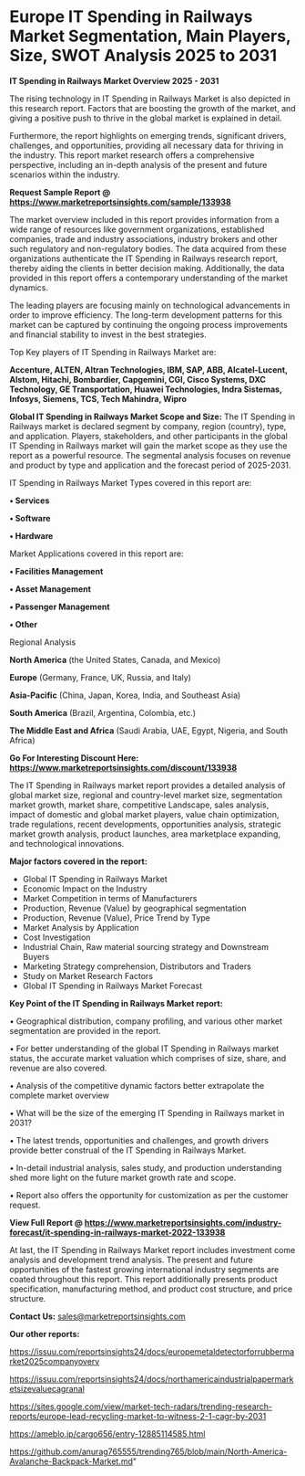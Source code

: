 # Europe IT Spending in Railways Market Segmentation, Main Players, Size, SWOT Analysis 2025 to 2031

<Strong> IT Spending in Railways Market Overview 2025 - 2031</strong>

The rising technology in IT Spending in Railways Market is also depicted in this research report. Factors that are boosting the growth of the market, and giving a positive push to thrive in the global market is explained in detail.

Furthermore, the report highlights on emerging trends, significant drivers, challenges, and opportunities, providing all necessary data for thriving in the industry. This report market research offers a comprehensive perspective, including an in-depth analysis of the present and future scenarios within the industry.

<strong>Request Sample Report @ <a href=https://www.marketreportsinsights.com/sample/133938>https://www.marketreportsinsights.com/sample/133938</a></strong>

The market overview included in this report provides information from a wide range of resources like government organizations, established companies, trade and industry associations, industry brokers and other such regulatory and non-regulatory bodies. The data acquired from these organizations authenticate the IT Spending in Railways research report, thereby aiding the clients in better decision making. Additionally, the data provided in this report offers a contemporary understanding of the market dynamics.

The leading players are focusing mainly on technological advancements in order to improve efficiency. The long-term development patterns for this market can be captured by continuing the ongoing process improvements and financial stability to invest in the best strategies.

Top Key players of IT Spending in Railways Market are:

<strong>Accenture, ALTEN, Altran Technologies, IBM, SAP, ABB, Alcatel-Lucent, Alstom, Hitachi, Bombardier, Capgemini, CGI, Cisco Systems, DXC Technology, GE Transportation, Huawei Technologies, Indra Sistemas, Infosys, Siemens, TCS, Tech Mahindra, Wipro</strong>

<strong><b>Global IT Spending in Railways Market Scope and Size:</b></strong>
The IT Spending in Railways market is declared segment by company, region (country), type, and application. Players, stakeholders, and other participants in the global IT Spending in Railways market will gain the market scope as they use the report as a powerful resource. The segmental analysis focuses on revenue and product by type and application and the forecast period of 2025-2031.

IT Spending in Railways Market Types covered in this report are:

<strong>• Services

• Software

• Hardware</strong>

Market Applications covered in this report are:

<strong>• Facilities Management

• Asset Management

• Passenger Management

• Other</strong> 

Regional Analysis

<strong>North America</strong> (the United States, Canada, and Mexico)

<strong>Europe</strong> (Germany, France, UK, Russia, and Italy)

<strong>Asia-Pacific</strong> (China, Japan, Korea, India, and Southeast Asia)

<strong>South America</strong> (Brazil, Argentina, Colombia, etc.)

<strong>The Middle East and Africa</strong> (Saudi Arabia, UAE, Egypt, Nigeria, and South Africa)

<strong>Go For Interesting Discount Here: <a href=https://www.marketreportsinsights.com/discount/133938>https://www.marketreportsinsights.com/discount/133938</a></strong>

The IT Spending in Railways market report provides a detailed analysis of global market size, regional and country-level market size, segmentation market growth, market share, competitive Landscape, sales analysis, impact of domestic and global market players, value chain optimization, trade regulations, recent developments, opportunities analysis, strategic market growth analysis, product launches, area marketplace expanding, and technological innovations.

<strong><b>Major factors covered in the report:</b></strong>
<ul>
  <li>Global IT Spending in Railways Market </li>
  <li>Economic Impact on the Industry</li>
  <li>Market Competition in terms of Manufacturers</li>
  <li>Production, Revenue (Value) by geographical segmentation</li>
  <li>Production, Revenue (Value), Price Trend by Type</li>
  <li>Market Analysis by Application</li>
  <li>Cost Investigation</li>
  <li>Industrial Chain, Raw material sourcing strategy and Downstream Buyers</li>
  <li>Marketing Strategy comprehension, Distributors and Traders</li>
  <li>Study on Market Research Factors</li>
  <li>Global IT Spending in Railways Market Forecast</li>
</ul>

<strong><b>Key Point of the IT Spending in Railways Market report:</b></strong>

• Geographical distribution, company profiling, and various other market segmentation are provided in the report.

• For better understanding of the global IT Spending in Railways market status, the accurate market valuation which comprises of size, share, and revenue are also covered.

• Analysis of the competitive dynamic factors better extrapolate the complete market overview

• What will be the size of the emerging IT Spending in Railways market in 2031?

• The latest trends, opportunities and challenges, and growth drivers provide better construal of the IT Spending in Railways Market.

• In-detail industrial analysis, sales study, and production understanding shed more light on the future market growth rate and scope.

• Report also offers the opportunity for customization as per the customer request.

<strong><b>View Full Report @ <a href=https://www.marketreportsinsights.com/industry-forecast/it-spending-in-railways-market-2022-133938>https://www.marketreportsinsights.com/industry-forecast/it-spending-in-railways-market-2022-133938</a></b></strong>


At last, the IT Spending in Railways Market report includes investment come analysis and development trend analysis. The present and future opportunities of the fastest growing international industry segments are coated throughout this report. This report additionally presents product specification, manufacturing method, and product cost structure, and price structure.

<strong>Contact Us:</strong>
sales@marketreportsinsights.com

<strong>Our other reports:</strong>

<a href=https://issuu.com/reportsinsights24/docs/europemetaldetectorforrubbermarket2025companyoverv>https://issuu.com/reportsinsights24/docs/europemetaldetectorforrubbermarket2025companyoverv</a>

<a href=https://issuu.com/reportsinsights24/docs/northamericaindustrialpapermarketsizevaluecagranal>https://issuu.com/reportsinsights24/docs/northamericaindustrialpapermarketsizevaluecagranal</a>

<a href=https://sites.google.com/view/market-tech-radars/trending-research-reports/europe-lead-recycling-market-to-witness-2-1-cagr-by-2031>https://sites.google.com/view/market-tech-radars/trending-research-reports/europe-lead-recycling-market-to-witness-2-1-cagr-by-2031</a>

<a href=https://ameblo.jp/cargo656/entry-12885114585.html>https://ameblo.jp/cargo656/entry-12885114585.html</a>

<a href=https://github.com/anurag765555/trending765/blob/main/North-America-Avalanche-Backpack-Market.md>https://github.com/anurag765555/trending765/blob/main/North-America-Avalanche-Backpack-Market.md</a>"
